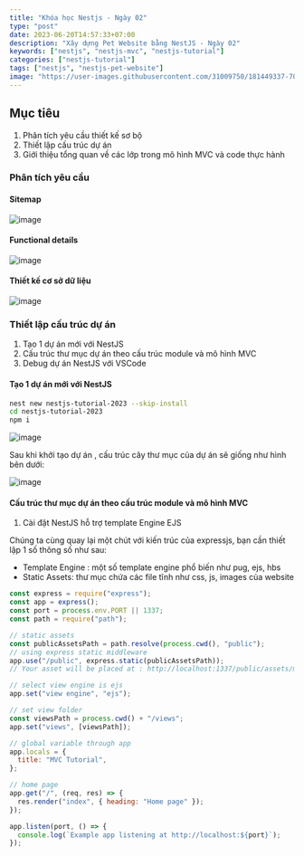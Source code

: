 ```yaml
---
title: "Khóa học Nestjs - Ngày 02"
type: "post"
date: 2023-06-20T14:57:33+07:00
description: "Xây dựng Pet Website bằng NestJS - Ngày 02"
keywords: ["nestjs", "nestjs-mvc", "nestjs-tutorial"]
categories: ["nestjs-tutorial"]
tags: ["nestjs", "nestjs-pet-website"]
image: "https://user-images.githubusercontent.com/31009750/181449337-70081a76-5a01-4229-805e-39ed0ded6b5b.png"
---
```


## Mục tiêu

1. Phân tích yêu cầu thiết kế sơ bộ
2. Thiết lập cấu trúc dự án
3. Giới thiệu tổng quan về các lớp trong mô hình MVC và code thực hành

### Phân tích yêu cầu

#### Sitemap

![image](https://user-images.githubusercontent.com/31009750/247061383-15931be5-9bb5-4e85-9577-8fa6faa3f16f.png)

#### Functional details

![image](https://user-images.githubusercontent.com/31009750/247061467-18d4c3e4-f726-47e9-9b83-35136cfbb876.png)

#### Thiết kế cơ sở dữ liệu

![image](https://user-images.githubusercontent.com/31009750/247068026-284c4402-5853-479e-b086-647db777d17b.png)

### Thiết lập cấu trúc dự án

1. Tạo 1 dự án mới với NestJS
2. Cấu trúc thư mục dự án theo cấu trúc module và mô hình MVC
3. Debug dự án NestJS với VSCode

#### Tạo 1 dự án mới với NestJS

```sh
nest new nestjs-tutorial-2023 --skip-install
cd nestjs-tutorial-2023
npm i
```

![image](https://user-images.githubusercontent.com/31009750/247071423-19b685cc-56ea-463b-be0a-4d0de94993ef.png)

Sau khi khởi tạo dự án , cấu trúc cây thư mục của dự án sẽ giống như hình bên dưới:

![image](https://user-images.githubusercontent.com/31009750/247074456-6dedab95-aee1-4029-ab02-f0a1a948dc6c.png)

#### Cấu trúc thư mục dự án theo cấu trúc module và mô hình MVC

1. Cài đặt NestJS hỗ trợ template Engine EJS

Chúng ta cùng quay lại một chút với kiến trúc của expressjs, bạn cần thiết lập 1 số thông số như sau:

- Template Engine : một số template engine phổ biến như pug, ejs, hbs
- Static Assets: thư mục chứa các file tĩnh như css, js, images của website

```js
const express = require("express");
const app = express();
const port = process.env.PORT || 1337;
const path = require("path");

// static assets
const publicAssetsPath = path.resolve(process.cwd(), "public");
// using express static middleware
app.use("/public", express.static(publicAssetsPath));
// Your asset will be placed at : http://localhost:1337/public/assets/main.css

// select view engine is ejs
app.set("view engine", "ejs");

// set view folder
const viewsPath = process.cwd() + "/views";
app.set("views", [viewsPath]);

// global variable through app
app.locals = {
  title: "MVC Tutorial",
};

// home page
app.get("/", (req, res) => {
  res.render("index", { heading: "Home page" });
});

app.listen(port, () => {
  console.log(`Example app listening at http://localhost:${port}`);
});
```
